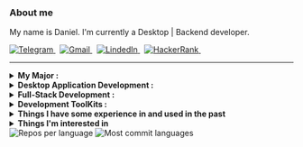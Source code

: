 ### About me
My name is Daniel.
I'm currently a Desktop | Backend developer.
<p align="left">
  <a href="#" target="_blank">
    <picture>
      <source media="(prefers-color-scheme: dark)" srcset="https://img.shields.io/badge/telegram-2e3440.svg?&style=for-the-badge&logo=telegram">
      <source media="(prefers-color-scheme: light)"srcset="https://img.shields.io/badge/telegram-eceff4.svg?&style=for-the-badge&logo=telegram">
      <img alt="Telegram" src="https://img.shields.io/badge/telegram-eceff4.svg?&style=for-the-badge&logo=telegram">
    </picture>
  </a>&nbsp;
  <a href="mailto:wizard.man0308@gmail.com">
    <picture>
      <source media="(prefers-color-scheme: dark)" srcset="https://img.shields.io/badge/gmail-2e3440.svg?&style=for-the-badge&logo=gmail&logoColor=D14836">
      <source media="(prefers-color-scheme: light)"srcset="https://img.shields.io/badge/gmail-eceff4.svg?&style=for-the-badge&logo=gmail&logoColor=D14836">
      <img alt="Gmail" src="https://img.shields.io/badge/gmail-eceff4.svg?&style=for-the-badge&logo=gmail&logoColor=D14836">
    </picture>
  </a>&nbsp;
  <a href="#" target="_blank">
    <picture>
      <source media="(prefers-color-scheme: dark)" srcset="https://img.shields.io/badge/linkedin-2e3440.svg?&style=for-the-badge&logo=linkedin&logoColor=0A66C2">
      <source media="(prefers-color-scheme: light)"srcset="https://img.shields.io/badge/linkedin-eceff4.svg?&style=for-the-badge&logo=linkedin&logoColor=0A66C2">
      <img alt="LindedIn" src="https://img.shields.io/badge/linkedin-eceff4.svg?&style=for-the-badge&logo=linkedin&logoColor=0A66C2">
    </picture>
  </a>&nbsp;
  <a href="https://www.hackerrank.com/wizard_man0308?hr_r=1" target="_blank">
    <picture>
      <source media="(prefers-color-scheme: dark)" srcset="https://img.shields.io/badge/HackerRank-2e3440.svg?&style=for-the-badge&logo=hackerrank&logoColor=2fc966">
      <source media="(prefers-color-scheme: light)"srcset="https://img.shields.io/badge/HackerRank-eceff4.svg?&style=for-the-badge&logo=hackerrank&logoColor=2fc966">
      <img alt="HackerRank" src="https://img.shields.io/badge/HackerRank-eceff4.svg?&style=for-the-badge&logo=hackerrank&logoColor=2fc966">
    </picture>
  </a>&nbsp;
</p>
<hr/>
<details>
  <summary><b>My Major :</b></summary>
  <br/>
  <picture>
    <source media="(prefers-color-scheme: dark)" srcset="https://img.shields.io/badge/Python-2e3440.svg?&logo=python&logoColor=4382b4">
    <source media="(prefers-color-scheme: light)"srcset="https://img.shields.io/badge/Python-eceff4.svg?&logo=python&logoColor=4382b4">
    <img alt="Python" src="https://img.shields.io/badge/Python-2e3440.svg?&logo=python&logoColor=4382b4">
  </picture>
  <picture>
    <source media="(prefers-color-scheme: dark)" srcset="https://img.shields.io/badge/CSharp-2e3440.svg?&logo=csharp&logoColor=239120">
    <source media="(prefers-color-scheme: light)"srcset="https://img.shields.io/badge/CSharp-eceff4.svg?&logo=csharp&logoColor=239120">
    <img alt="CSharp" src="https://img.shields.io/badge/CSharp-2e3440.svg?&logo=csharp&logoColor=239120">
  </picture>
  <picture>
    <source media="(prefers-color-scheme: dark)" srcset="https://img.shields.io/badge/C-2e3440.svg?&logo=c&logoColor=00599C">
    <source media="(prefers-color-scheme: light)"srcset="https://img.shields.io/badge/C-eceff4.svg?&logo=c&logoColor=00599C">
    <img alt="C" src="https://img.shields.io/badge/C-2e3440.svg?&logo=c&logoColor=00599C">
  </picture>
  <picture>
    <source media="(prefers-color-scheme: dark)" srcset="https://img.shields.io/badge/C++-2e3440.svg?&logo=c%2B%2B&logoColor=00599C">
    <source media="(prefers-color-scheme: light)"srcset="https://img.shields.io/badge/C++-eceff4.svg?&logo=c%2B%2Bs&logoColor=00599C">
    <img alt="C++" src="https://img.shields.io/badge/C++-2e3440.svg?&logo=c%2B%2B&logoColor=00599C">
  </picture>
  <picture>
    <source media="(prefers-color-scheme: dark)" srcset="https://img.shields.io/badge/TypeScript-2e3440.svg?&logo=typescript&logoColor=3278c7">
    <source media="(prefers-color-scheme: light)"srcset="https://img.shields.io/badge/TypeScript-eceff4.svg?&logo=typescript&logoColor=3278c7">
    <img alt="TypeScript" src="https://img.shields.io/badge/TypeScript-2e3440.svg?&logo=typescript&logoColor=3278c7">
  </picture>
  <picture>
    <source media="(prefers-color-scheme: dark)" srcset="https://img.shields.io/badge/JavaScript-2e3440.svg?&logo=javascript&logoColor=F7DF1E">
    <source media="(prefers-color-scheme: light)"srcset="https://img.shields.io/badge/JavaScript-eceff4.svg?&logo=javascript&logoColor=F7DF1E">
    <img alt="JavaScript" src="https://img.shields.io/badge/JavaScript-2e3440.svg?&logo=javascript&logoColor=F7DF1E">
  </picture>
  <picture>
    <source media="(prefers-color-scheme: dark)" srcset="https://img.shields.io/badge/PHP-2e3440.svg?&logo=php&logoColor=777BB4">
    <source media="(prefers-color-scheme: light)"srcset="https://img.shields.io/badge/PHP-eceff4.svg?&logo=php&logoColor=777BB4">
    <img alt="PHP" src="https://img.shields.io/badge/PHP-eceff4.svg?&logo=php&logoColor=777BB4">
  </picture>
</details>
<details>
  <summary><b>Desktop Application Development :</b></summary>
  <br/>
  <picture>
    <source media="(prefers-color-scheme: dark)" srcset="https://img.shields.io/badge/Python-2e3440.svg?&logo=python&logoColor=4382b4">
    <source media="(prefers-color-scheme: light)"srcset="https://img.shields.io/badge/Python-eceff4.svg?&logo=python&logoColor=4382b4">
    <img alt="Python" src="https://img.shields.io/badge/Python-2e3440.svg?&logo=python&logoColor=4382b4">
  </picture>
  <picture>
    <source media="(prefers-color-scheme: dark)" srcset="https://img.shields.io/badge/Unity-2e3440.svg?&logo=unity&logoColor=white">
    <source media="(prefers-color-scheme: light)"srcset="https://img.shields.io/badge/Unity-eceff4.svg?&logo=unity&logoColor=white">
    <img alt="Unity" src="https://img.shields.io/badge/Unity-eceff4.svg?&logo=unity&logoColor=white">
  </picture>
  <picture>
    <source media="(prefers-color-scheme: dark)" srcset="https://img.shields.io/badge/C%23-2e3440.svg?&logo=c-sharp&logoColor=white">
    <source media="(prefers-color-scheme: light)"srcset="https://img.shields.io/badge/C%23-eceff4.svg?&logo=c-sharp&logoColor=white">
    <img alt="C%23" src="https://img.shields.io/badge/C%23-2e3440.svg?&logo=c-sharp&logoColor=white">
  </picture>
  <picture>
    <source media="(prefers-color-scheme: dark)" srcset="https://img.shields.io/badge/C-2e3440.svg?&logo=c&logoColor=00599C">
    <source media="(prefers-color-scheme: light)"srcset="https://img.shields.io/badge/C-eceff4.svg?&logo=c&logoColor=00599C">
    <img alt="C" src="https://img.shields.io/badge/C-2e3440.svg?&logo=c&logoColor=00599C">
  </picture>
</details>
<details>
  <summary><b>Full-Stack Development :</b></summary>
  <br/>
  <picture>
    <source media="(prefers-color-scheme: dark)" srcset="https://img.shields.io/badge/React-2e3440.svg?&logo=react&logoColor=4995ab">
    <source media="(prefers-color-scheme: light)"srcset="https://img.shields.io/badge/React-eceff4.svg?&logo=react&logoColor=4995ab">
    <img alt="React" src="https://img.shields.io/badge/React-eceff4.svg?&logo=react&logoColor=4995ab">
  </picture>
  <picture>
    <source media="(prefers-color-scheme: dark)" srcset="https://img.shields.io/badge/React%20Native-2e3440.svg?&logo=react&logoColor=61DAFB">
    <source media="(prefers-color-scheme: light)"srcset="https://img.shields.io/badge/React%20Native-eceff4.svg?&logo=react&logoColor=61DAFB">
    <img alt="React%20Native" src="https://img.shields.io/badge/React%20Native-eceff4.svg?&logo=reactnative&logoColor=61DAFB">
  </picture>
  <picture>
    <source media="(prefers-color-scheme: dark)" srcset="https://img.shields.io/badge/Vue-2e3440.svg?&logo=vue.js&logoColor=4FC08D">
    <source media="(prefers-color-scheme: light)"srcset="https://img.shields.io/badge/Vue-eceff4.svg?&logo=vue.js&logoColor=4FC08D">
    <img alt="Vue" src="https://img.shields.io/badge/Vue-eceff4.svg?&logo=vue.js&logoColor=4FC08D">
  </picture>
  <br/>
  <picture>
    <source media="(prefers-color-scheme: dark)" srcset="https://img.shields.io/badge/Django-2e3440.svg?&logo=django&logoColor=092E20">
    <source media="(prefers-color-scheme: light)"srcset="https://img.shields.io/badge/Django-eceff4.svg?&logo=django&logoColor=092E20">
    <img alt="Django" src="https://img.shields.io/badge/Django-eceff4.svg?&logo=django&logoColor=092E20">
  </picture>
  <picture>
    <source media="(prefers-color-scheme: dark)" srcset="https://img.shields.io/badge/.NET-2e3440.svg?&logo=.net&logoColor=5C2D91">
    <source media="(prefers-color-scheme: light)"srcset="https://img.shields.io/badge/.NET-eceff4.svg?&logo=.net&logoColor=5C2D91">
    <img alt=".NET" src="https://img.shields.io/badge/.NET-eceff4.svg?&logo=.net&logoColor=5C2D91">
  </picture>
  <picture>
    <source media="(prefers-color-scheme: dark)" srcset="https://img.shields.io/badge/Node.js-2e3440.svg?&logo=node.js&logoColor=43853D">
    <source media="(prefers-color-scheme: light)"srcset="https://img.shields.io/badge/Node.js-eceff4.svg?&logo=node.js&logoColor=43853D">
    <img alt="Node.js" src="https://img.shields.io/badge/Node.js-eceff4.svg?&logo=node.js&logoColor=43853D">
  </picture>
  <picture>
    <source media="(prefers-color-scheme: dark)" srcset="https://img.shields.io/badge/Express.js-2e3440.svg?&logo=express.js&logoColor=white">
    <source media="(prefers-color-scheme: light)"srcset="https://img.shields.io/badge/Express.js-eceff4.svg?&logo=express.js&logoColor=black">
    <img alt="Express.js" src="https://img.shields.io/badge/Express.js-eceff4.svg?&logo=express.js&logoColor=white">
  </picture>
  <picture>
    <source media="(prefers-color-scheme: dark)" srcset="https://img.shields.io/badge/Laravel-2e3440.svg?&logo=laravel&logoColor=FF2D20">
    <source media="(prefers-color-scheme: light)"srcset="https://img.shields.io/badge/Laravel-eceff4.svg?&logo=laravel&logoColor=FF2D20">
    <img alt="Laravel" src="https://img.shields.io/badge/Laravel-eceff4.svg?&logo=laravel&logoColor=FF2D20">
  </picture>
  <br/>
  <picture>
    <source media="(prefers-color-scheme: dark)" srcset="https://img.shields.io/badge/MySQL-2e3440.svg?&logo=mysql&logoColor=00000F">
    <source media="(prefers-color-scheme: light)"srcset="https://img.shields.io/badge/MySQL-eceff4.svg?&logo=mysql&logoColor=00000F">
    <img alt="MySQL" src="https://img.shields.io/badge/MySQL-eceff4.svg?&logo=mysql&logoColor=00000F">
  </picture>
  <picture>
    <source media="(prefers-color-scheme: dark)" srcset="https://img.shields.io/badge/PostgreSQL-2e3440.svg?&logo=postgresql&logoColor=316192">
    <source media="(prefers-color-scheme: light)"srcset="https://img.shields.io/badge/PostgreSQL-eceff4.svg?&logo=postgresql&logoColor=316192">
    <img alt="PostgreSQL" src="https://img.shields.io/badge/PostgreSQL-eceff4.svg?&logo=postgresql&logoColor=316192">
  </picture>
  <picture>
    <source media="(prefers-color-scheme: dark)" srcset="https://img.shields.io/badge/SQLite-2e3440.svg?&logo=sqlite&logoColor=07405E">
    <source media="(prefers-color-scheme: light)"srcset="https://img.shields.io/badge/SQLite-eceff4.svg?&logo=sqlite&logoColor=07405E">
    <img alt="SQLite" src="https://img.shields.io/badge/SQLite-eceff4.svg?&logo=sqlite&logoColor=07405E">
  </picture>
  <picture>
    <source media="(prefers-color-scheme: dark)" srcset="https://img.shields.io/badge/MongoDB-2e3440.svg?&logo=mongodb&logoColor=4EA94B">
    <source media="(prefers-color-scheme: light)"srcset="https://img.shields.io/badge/MongoDB-eceff4.svg?&logo=mongodb&logoColor=4EA94B">
    <img alt="MongoDB" src="https://img.shields.io/badge/MongoDB-eceff4.svg?&logo=mongodb&logoColor=4EA94B">
  </picture>
  <br/>
  <picture>
    <source media="(prefers-color-scheme: dark)" srcset="https://img.shields.io/badge/Docker-2e3440.svg?&logo=docker&logoColor=2496ED">
    <source media="(prefers-color-scheme: light)"srcset="https://img.shields.io/badge/Docker-eceff4.svg?&logo=docker&logoColor=2496ED">
    <img alt="Docker" src="https://img.shields.io/badge/Docker-eceff4.svg?&logo=docker&logoColor=2496ED">
  </picture>
  <picture>
    <source media="(prefers-color-scheme: dark)" srcset="https://img.shields.io/badge/Amazon%20AWS-2e3440.svg?&logo=amazon-aws&logoColor=FF9900">
    <source media="(prefers-color-scheme: light)"srcset="https://img.shields.io/badge/Amazon%20AWS-eceff4.svg?&logo=amazon-aws&logoColor=FF9900">
    <img alt="AWS" src="https://img.shields.io/badge/Amazon%20AWS-eceff4.svg?&logo=amazon-aws&logoColor=FF9900">
  </picture>
  <picture>
    <source media="(prefers-color-scheme: dark)" srcset="https://img.shields.io/badge/Firebase-2e3440.svg?&logo=firebase&logoColor=FFCA28">
    <source media="(prefers-color-scheme: light)"srcset="https://img.shields.io/badge/Firebase-eceff4.svg?&logo=firebase&logoColor=FFCA28">
    <img alt="Firebase" src="https://img.shields.io/badge/Firebase-eceff4.svg?&logo=firebase&logoColor=FFCA28">
  </picture>
</details>
<details>
  <summary><b>Development ToolKits :</b></summary>
  <br/>
  <picture>
    <source media="(prefers-color-scheme: dark)" srcset="https://img.shields.io/badge/VS%20Code-2e3440.svg?&logo=visual-studio-code&logoColor=007ACC">
    <source media="(prefers-color-scheme: light)"srcset="https://img.shields.io/badge/VS%20Code-eceff4.svg?&logo=visual-studio-code&logoColor=007ACC">
    <img alt="VSCode" src="https://img.shields.io/badge/VS%20Code-eceff4.svg?&logo=visual-studio-code&logoColor=007ACC">
  </picture>
  <picture>
    <source media="(prefers-color-scheme: dark)" srcset="https://img.shields.io/badge/Visual_Studio-2e3440.svg?&logo=visual%20studio&logoColor=5C2D91">
    <source media="(prefers-color-scheme: light)"srcset="https://img.shields.io/badge/Visual_Studio-eceff4.svg?&logo=visual%20studio&logoColor=5C2D91">
    <img alt="Visual_Studio" src="https://img.shields.io/badge/Visual_Studio-eceff4.svg?&logo=visual%20studio&logoColor=5C2D91">
  </picture>
  <picture>
    <source media="(prefers-color-scheme: dark)" srcset="https://img.shields.io/badge/Sublime-2e3440.svg?&logo=sublime-text&logoColor=important">
    <source media="(prefers-color-scheme: light)"srcset="https://img.shields.io/badge/Sublime-eceff4.svg?&logo=sublime-text&logoColor=important">
    <img alt="Sublime" src="https://img.shields.io/badge/Sublime-eceff4.svg?&logo=sublime-text&logoColor=important">
  </picture>
  
  <picture>
    <source media="(prefers-color-scheme: dark)" srcset="https://img.shields.io/badge/Android_Studio-2e3440.svg?&logo=android-studio&logoColor=3DDC84">
    <source media="(prefers-color-scheme: light)"srcset="https://img.shields.io/badge/Android_Studio-eceff4.svg?&logo=android-studio&logoColor=3DDC84">
    <img alt="Android_Studio" src="https://img.shields.io/badge/Android_Studio-eceff4.svg?&logo=android-studio&logoColor=3DDC84">
  </picture>
</details>

<details>
  <summary><b>Things I have some experience in and used in the past</b></summary>
  <br/>
  <picture>
    <source media="(prefers-color-scheme: dark)" srcset="https://img.shields.io/badge/Flask-2e3440.svg?&logo=flask&logoColor=white">
    <source media="(prefers-color-scheme: light)"srcset="https://img.shields.io/badge/Flask-eceff4.svg?&logo=flask&logoColor=black">
    <img alt="Flask" src="https://img.shields.io/badge/Flask-2e3440.svg?&logo=flask&logoColor=white">
  </picture>
  <picture>
    <source media="(prefers-color-scheme: dark)" srcset="https://img.shields.io/badge/SQLAlchemy-2e3440">
    <source media="(prefers-color-scheme: light)"srcset="https://img.shields.io/badge/SQLAlchemy-eceff4">
    <img alt="SQLAlchemy" src="https://img.shields.io/badge/SQLAlchemy-2e3440">
  </picture>
  <picture>
    <source media="(prefers-color-scheme: dark)" srcset="https://img.shields.io/badge/Selenium-2e3440.svg?&logo=selenium&logoColor=green">
    <source media="(prefers-color-scheme: light)"srcset="https://img.shields.io/badge/Selenium-eceff4.svg?&logo=selenium&logoColor=green">
    <img alt="Selenium" src="https://img.shields.io/badge/Selenium-2e3440.svg?&logo=selenium&logoColor=green">
  </picture>
  <br>
  <picture>
    <source media="(prefers-color-scheme: dark)" srcset="https://img.shields.io/badge/Redis-2e3440.svg?&logo=redis&logoColor=DC382D">
    <source media="(prefers-color-scheme: light)"srcset="https://img.shields.io/badge/Redis-eceff4.svg?&logo=redis&logoColor=DC382D">
    <img alt="Redis" src="https://img.shields.io/badge/Redis-2e3440.svg?&logo=redis&logoColor=DC382D">
  </picture>
  <br>
  <picture>
    <source media="(prefers-color-scheme: dark)" srcset="https://img.shields.io/badge/C++-2e3440.svg?&logo=c%2B%2B&logoColor=00599C">
    <source media="(prefers-color-scheme: light)"srcset="https://img.shields.io/badge/C++-eceff4.svg?&logo=c%2B%2B&logoColor=00599C">
    <img alt="Cpp" src="https://img.shields.io/badge/C++-2e3440.svg?&logo=c%2B%2B&logoColor=00599C">
  </picture>
  <picture>
    <source media="(prefers-color-scheme: dark)" srcset="https://img.shields.io/badge/CMake-2e3440.svg?&logo=cmake&logoColor=064F8C">
    <source media="(prefers-color-scheme: light)"srcset="https://img.shields.io/badge/CMake-eceff4.svg?&logo=cmake&logoColor=064F8C">
    <img alt="CMake" src="https://img.shields.io/badge/CMake-2e3440.svg?&logo=cmake&logoColor=064F8C">
  </picture>
  <picture>
    <source media="(prefers-color-scheme: dark)" srcset="https://img.shields.io/badge/Qt-2e3440.svg?&logo=qt&logoColor=41CD52">
    <source media="(prefers-color-scheme: light)"srcset="https://img.shields.io/badge/Qt-eceff4.svg?&logo=qt&logoColor=41CD52">
    <img alt="Qt" src="https://img.shields.io/badge/Qt-2e3440.svg?&logo=qt&logoColor=41CD52">
  </picture>
  <picture>
    <source media="(prefers-color-scheme: dark)" srcset="https://img.shields.io/badge/Nginx-2e3440.svg?&logo=nginx&logoColor=269539">
    <source media="(prefers-color-scheme: light)"srcset="https://img.shields.io/badge/Nginx-eceff4.svg?&logo=nginx&logoColor=269539">
    <img alt="Nginx" src="https://img.shields.io/badge/Nginx-2e3440.svg?&logo=nginx&logoColor=269539">
  </picture>
  <br>
  <picture>
    <source media="(prefers-color-scheme: dark)" srcset="https://img.shields.io/badge/Pandas-2e3440.svg?&logo=pandas&logoColor=white">
    <source media="(prefers-color-scheme: light)"srcset="https://img.shields.io/badge/Pandas-eceff4.svg?&logo=pandas&logoColor=black">
    <img alt="Pandas" src="https://img.shields.io/badge/Pandas-2e3440.svg?&logo=pandas&logoColor=white">
  </picture>
  <picture>
    <source media="(prefers-color-scheme: dark)" srcset="https://img.shields.io/badge/NumPy-2e3440.svg?&logo=numpy&logoColor=4eaccf">
    <source media="(prefers-color-scheme: light)"srcset="https://img.shields.io/badge/NumPy-eceff4.svg?&logo=numpy&logoColor=4eaccf">
    <img alt="NumPy" src="https://img.shields.io/badge/NumPy-2e3440.svg?&logo=numpy&logoColor=4eaccf">
  </picture>
  <picture>
    <source media="(prefers-color-scheme: dark)" srcset="https://img.shields.io/badge/Jupyter-2e3440.svg?&logo=jupyter&logoColor=f37727">
    <source media="(prefers-color-scheme: light)"srcset="https://img.shields.io/badge/Jupyter-eceff4.svg?&logo=jupyter&logoColor=f37727">
    <img alt="Jupyter" src="https://img.shields.io/badge/Jupyter-2e3440.svg?&logo=jupyter&logoColor=f37727">
  </picture>
</details>

<details>
  <summary><b>Things I'm interested in</b></summary>
  <br/>
  <picture>
    <source media="(prefers-color-scheme: dark)" srcset="https://img.shields.io/badge/Go-2e3440.svg?&logo=go&logoColor=007e9d">
    <source media="(prefers-color-scheme: light)"srcset="https://img.shields.io/badge/Go-eceff4.svg?&logo=go&logoColor=007e9d">
    <img alt="Go" src="https://img.shields.io/badge/Go-2e3440.svg?&logo=go&logoColor=007e9d">
  </picture>
  <picture>
    <source media="(prefers-color-scheme: dark)" srcset="https://img.shields.io/badge/Elasticsearch-2e3440.svg?&logo=elasticsearch&logoColor=FF6F00">
    <source media="(prefers-color-scheme: light)"srcset="https://img.shields.io/badge/Elasticsearch-eceff4.svg?&logo=elasticsearch&logoColor=FF6F00">
    <img alt="Elasticsearch" src="https://img.shields.io/badge/Elasticsearch-2e3440.svg?&logo=elasticsearch&logoColor=FF6F00">
  </picture>
</details>

<picture align="left">
  <source media="(prefers-color-scheme: dark)" srcset="http://github-profile-summary-cards.vercel.app/api/cards/repos-per-language?username=eagle0419&theme=nord_dark">
  <source media="(prefers-color-scheme: light)"srcset="http://github-profile-summary-cards.vercel.app/api/cards/repos-per-language?username=eagle0419&theme=nord_bright">
  <img alt="Repos per language" src="http://github-profile-summary-cards.vercel.app/api/cards/repos-per-language?username=eagle0419&theme=nord_dark">
</picture>
<picture align="right">
  <source media="(prefers-color-scheme: dark)" srcset="http://github-profile-summary-cards.vercel.app/api/cards/most-commit-language?username=eagle0419&theme=nord_dark">
  <source media="(prefers-color-scheme: light)"srcset="http://github-profile-summary-cards.vercel.app/api/cards/most-commit-language?username=eagle0419&theme=nord_bright">
  <img alt="Most commit languages" src="http://github-profile-summary-cards.vercel.app/api/cards/most-commit-language?username=eagle0419&theme=nord_dark">
</picture>
